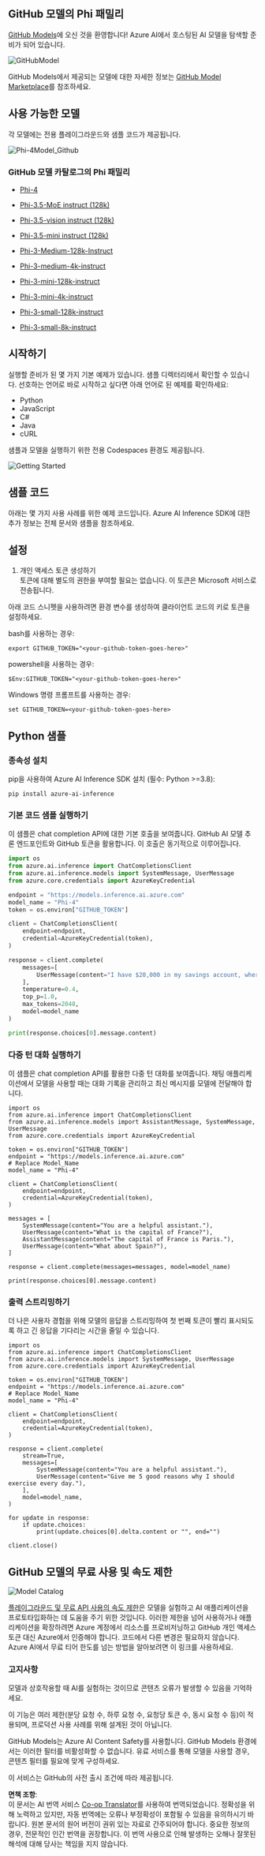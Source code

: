 <!--
CO_OP_TRANSLATOR_METADATA:
{
  "original_hash": "fa5cdbc832e5bcffebb25ce25ec1a3c3",
  "translation_date": "2025-04-04T05:47:18+00:00",
  "source_file": "md\\01.Introduction\\02\\02.GitHubModel.md",
  "language_code": "ko"
}
-->
## GitHub 모델의 Phi 패밀리

[GitHub Models](https://github.com/marketplace/models)에 오신 것을 환영합니다! Azure AI에서 호스팅된 AI 모델을 탐색할 준비가 되어 있습니다.

![GitHubModel](../../../../../translated_images/GitHub_ModelCatalog.4fc858ab26afe64c43f5e423ad0c5c733878bb536fdb027a5bcf1f80c41b0633.ko.png)

GitHub Models에서 제공되는 모델에 대한 자세한 정보는 [GitHub Model Marketplace](https://github.com/marketplace/models)를 참조하세요.

## 사용 가능한 모델

각 모델에는 전용 플레이그라운드와 샘플 코드가 제공됩니다.

![Phi-4Model_Github](../../../../../translated_images/GitHub_ModelPlay.998e294f6ee69c3ca174c880b32af9feec4221d0d787de899ad9bb2da3b58981.ko.png)

### GitHub 모델 카탈로그의 Phi 패밀리

- [Phi-4](https://github.com/marketplace/models/azureml/Phi-4)

- [Phi-3.5-MoE instruct (128k)](https://github.com/marketplace/models/azureml/Phi-3-5-MoE-instruct)

- [Phi-3.5-vision instruct (128k)](https://github.com/marketplace/models/azureml/Phi-3-5-vision-instruct)

- [Phi-3.5-mini instruct (128k)](https://github.com/marketplace/models/azureml/Phi-3-5-mini-instruct)

- [Phi-3-Medium-128k-Instruct](https://github.com/marketplace/models/azureml/Phi-3-medium-128k-instruct)

- [Phi-3-medium-4k-instruct](https://github.com/marketplace/models/azureml/Phi-3-medium-4k-instruct)

- [Phi-3-mini-128k-instruct](https://github.com/marketplace/models/azureml/Phi-3-mini-128k-instruct)

- [Phi-3-mini-4k-instruct](https://github.com/marketplace/models/azureml/Phi-3-mini-4k-instruct)

- [Phi-3-small-128k-instruct](https://github.com/marketplace/models/azureml/Phi-3-small-128k-instruct)

- [Phi-3-small-8k-instruct](https://github.com/marketplace/models/azureml/Phi-3-small-8k-instruct)

## 시작하기

실행할 준비가 된 몇 가지 기본 예제가 있습니다. 샘플 디렉터리에서 확인할 수 있습니다. 선호하는 언어로 바로 시작하고 싶다면 아래 언어로 된 예제를 확인하세요:

- Python
- JavaScript
- C#
- Java
- cURL

샘플과 모델을 실행하기 위한 전용 Codespaces 환경도 제공됩니다.

![Getting Started](../../../../../translated_images/GitHub_ModelGetStarted.b4b839a081583da39bc976c2f0d8ac4603d3b8c23194b16cc9e0a1014f5611d0.ko.png)

## 샘플 코드

아래는 몇 가지 사용 사례를 위한 예제 코드입니다. Azure AI Inference SDK에 대한 추가 정보는 전체 문서와 샘플을 참조하세요.

## 설정

1. 개인 액세스 토큰 생성하기  
토큰에 대해 별도의 권한을 부여할 필요는 없습니다. 이 토큰은 Microsoft 서비스로 전송됩니다.

아래 코드 스니펫을 사용하려면 환경 변수를 생성하여 클라이언트 코드의 키로 토큰을 설정하세요.

bash를 사용하는 경우:  
```
export GITHUB_TOKEN="<your-github-token-goes-here>"
```  
powershell을 사용하는 경우:  
```
$Env:GITHUB_TOKEN="<your-github-token-goes-here>"
```  
Windows 명령 프롬프트를 사용하는 경우:  
```
set GITHUB_TOKEN=<your-github-token-goes-here>
```  

## Python 샘플

### 종속성 설치  
pip을 사용하여 Azure AI Inference SDK 설치 (필수: Python >=3.8):  
```
pip install azure-ai-inference
```  

### 기본 코드 샘플 실행하기  

이 샘플은 chat completion API에 대한 기본 호출을 보여줍니다. GitHub AI 모델 추론 엔드포인트와 GitHub 토큰을 활용합니다. 이 호출은 동기적으로 이루어집니다.  

```python
import os
from azure.ai.inference import ChatCompletionsClient
from azure.ai.inference.models import SystemMessage, UserMessage
from azure.core.credentials import AzureKeyCredential

endpoint = "https://models.inference.ai.azure.com"
model_name = "Phi-4"
token = os.environ["GITHUB_TOKEN"]

client = ChatCompletionsClient(
    endpoint=endpoint,
    credential=AzureKeyCredential(token),
)

response = client.complete(
    messages=[
        UserMessage(content="I have $20,000 in my savings account, where I receive a 4% profit per year and payments twice a year. Can you please tell me how long it will take for me to become a millionaire? Also, can you please explain the math step by step as if you were explaining it to an uneducated person?"),
    ],
    temperature=0.4,
    top_p=1.0,
    max_tokens=2048,
    model=model_name
)

print(response.choices[0].message.content)
```  

### 다중 턴 대화 실행하기  

이 샘플은 chat completion API를 활용한 다중 턴 대화를 보여줍니다. 채팅 애플리케이션에서 모델을 사용할 때는 대화 기록을 관리하고 최신 메시지를 모델에 전달해야 합니다.  

```
import os
from azure.ai.inference import ChatCompletionsClient
from azure.ai.inference.models import AssistantMessage, SystemMessage, UserMessage
from azure.core.credentials import AzureKeyCredential

token = os.environ["GITHUB_TOKEN"]
endpoint = "https://models.inference.ai.azure.com"
# Replace Model_Name
model_name = "Phi-4"

client = ChatCompletionsClient(
    endpoint=endpoint,
    credential=AzureKeyCredential(token),
)

messages = [
    SystemMessage(content="You are a helpful assistant."),
    UserMessage(content="What is the capital of France?"),
    AssistantMessage(content="The capital of France is Paris."),
    UserMessage(content="What about Spain?"),
]

response = client.complete(messages=messages, model=model_name)

print(response.choices[0].message.content)
```  

### 출력 스트리밍하기  

더 나은 사용자 경험을 위해 모델의 응답을 스트리밍하여 첫 번째 토큰이 빨리 표시되도록 하고 긴 응답을 기다리는 시간을 줄일 수 있습니다.  

```
import os
from azure.ai.inference import ChatCompletionsClient
from azure.ai.inference.models import SystemMessage, UserMessage
from azure.core.credentials import AzureKeyCredential

token = os.environ["GITHUB_TOKEN"]
endpoint = "https://models.inference.ai.azure.com"
# Replace Model_Name
model_name = "Phi-4"

client = ChatCompletionsClient(
    endpoint=endpoint,
    credential=AzureKeyCredential(token),
)

response = client.complete(
    stream=True,
    messages=[
        SystemMessage(content="You are a helpful assistant."),
        UserMessage(content="Give me 5 good reasons why I should exercise every day."),
    ],
    model=model_name,
)

for update in response:
    if update.choices:
        print(update.choices[0].delta.content or "", end="")

client.close()
```  

## GitHub 모델의 무료 사용 및 속도 제한

![Model Catalog](../../../../../translated_images/GitHub_Model.0c2abb992151c5407046e2b763af51505ff709f04c0950785e0300fdc8c55a0c.ko.png)

[플레이그라운드 및 무료 API 사용의 속도 제한](https://docs.github.com/en/github-models/prototyping-with-ai-models#rate-limits)은 모델을 실험하고 AI 애플리케이션을 프로토타입화하는 데 도움을 주기 위한 것입니다. 이러한 제한을 넘어 사용하거나 애플리케이션을 확장하려면 Azure 계정에서 리소스를 프로비저닝하고 GitHub 개인 액세스 토큰 대신 Azure에서 인증해야 합니다. 코드에서 다른 변경은 필요하지 않습니다. Azure AI에서 무료 티어 한도를 넘는 방법을 알아보려면 이 링크를 사용하세요.

### 고지사항

모델과 상호작용할 때 AI를 실험하는 것이므로 콘텐츠 오류가 발생할 수 있음을 기억하세요.

이 기능은 여러 제한(분당 요청 수, 하루 요청 수, 요청당 토큰 수, 동시 요청 수 등)이 적용되며, 프로덕션 사용 사례를 위해 설계된 것이 아닙니다.

GitHub Models는 Azure AI Content Safety를 사용합니다. GitHub Models 환경에서는 이러한 필터를 비활성화할 수 없습니다. 유료 서비스를 통해 모델을 사용할 경우, 콘텐츠 필터를 필요에 맞게 구성하세요.

이 서비스는 GitHub의 사전 출시 조건에 따라 제공됩니다.  

**면책 조항**:  
이 문서는 AI 번역 서비스 [Co-op Translator](https://github.com/Azure/co-op-translator)를 사용하여 번역되었습니다. 정확성을 위해 노력하고 있지만, 자동 번역에는 오류나 부정확성이 포함될 수 있음을 유의하시기 바랍니다. 원본 문서의 원어 버전이 권위 있는 자료로 간주되어야 합니다. 중요한 정보의 경우, 전문적인 인간 번역을 권장합니다. 이 번역 사용으로 인해 발생하는 오해나 잘못된 해석에 대해 당사는 책임을 지지 않습니다.